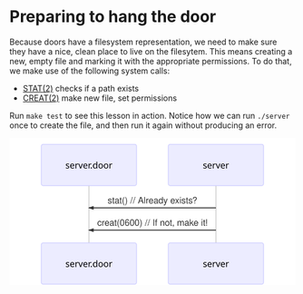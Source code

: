 # Preparing to hang the door
Because doors have a filesystem representation, we need to make sure they have a
nice, clean place to live on the filesytem. This means creating a new, empty
file and marking it with the appropriate permissions. To do that, we make use of
the following system calls:

* [STAT(2)](https://www.illumos.org/man/2/stat) checks if a path exists
* [CREAT(2)](https://www.illumos.org/man/2/creat) make new file, set permissions

Run `make test` to see this lesson in action. Notice how we can run `./server`
once to create the file, and then run it again without producing an error.

![stat-creat](stat-creat.svg)

